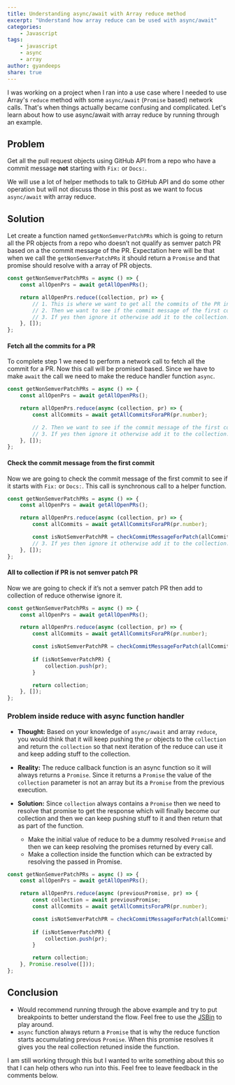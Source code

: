 ```yaml
---
title: Understanding async/await with Array reduce method
excerpt: "Understand how array reduce can be used with async/await"
categories:
    - Javascript
tags: 
    - javascript
    - async
    - array
author: gyandeeps
share: true
---
```


I was working on a project when I ran into a use case where I needed to use Array's `reduce` method with some `async/await` (`Promise` based) network calls. That's when things actually became confusing and complicated. Let's learn about how to use async/await with array reduce by running through an example.

## Problem

Get all the pull request objects using GitHub API from a repo who have a commit message **not** starting with `Fix:` or `Docs:`.

We will use a lot of helper methods to talk to GitHub API and do some other operation but will not discuss those in this post as we want to focus `async/await` with array reduce.

## Solution

Let create a function named `getNonSemverPatchPRs` which is going to return all the PR objects from a repo who doesn’t not qualify as semver patch PR based on a the commit message of the PR. Expectation here will be that when we call the `getNonSemverPatchPRs` it should return a `Promise` and that promise should resolve with a array of PR objects.

```js
const getNonSemverPatchPRs = async () => {
    const allOpenPrs = await getAllOpenPRs();

    return allOpenPrs.reduce((collection, pr) => {
        // 1. This is where we want to get all the commits of the PR in context
        // 2. Then we want to see if the commit message of the first commit message starts with `Fix:` or `Docs:`
        // 3. If yes then ignore it otherwise add it to the collection.
    }, []);
};
```

#### Fetch all the commits for a PR

To complete step 1 we need to perform a network call to fetch all the commit for a PR. Now this call will be promised based. Since we have to make `await` the call we need to make the reduce handler function `async`.

```js
const getNonSemverPatchPRs = async () => {
    const allOpenPrs = await getAllOpenPRs();

    return allOpenPrs.reduce(async (collection, pr) => {
        const allCommits = await getAllCommitsForaPR(pr.number);

        // 2. Then we want to see if the commit message of the first commit message starts with `Fix:` or `Docs:`
        // 3. If yes then ignore it otherwise add it to the collection.
    }, []);
};
```

#### Check the commit message from the first commit

Now we are going to check the commit message of the first commit to see if it starts with `Fix:` or `Docs:`. This call is synchronous call to a helper function.

```js
const getNonSemverPatchPRs = async () => {
    const allOpenPrs = await getAllOpenPRs();

    return allOpenPrs.reduce(async (collection, pr) => {
        const allCommits = await getAllCommitsForaPR(pr.number);

        const isNotSemverPatchPR = checkCommitMessageForPatch(allCommits[0]);
        // 3. If yes then ignore it otherwise add it to the collection.
    }, []);
};
```

#### All to collection if PR is not semver patch PR

Now we are going to check if it’s not a semver patch PR then add to collection of reduce otherwise ignore it.

```js
const getNonSemverPatchPRs = async () => {
    const allOpenPrs = await getAllOpenPRs();

    return allOpenPrs.reduce(async (collection, pr) => {
        const allCommits = await getAllCommitsForaPR(pr.number);

        const isNotSemverPatchPR = checkCommitMessageForPatch(allCommits[0]);
        
        if (isNotSemverPatchPR) {
            collection.push(pr);
        }

        return collection;
    }, []);
};
```

### Problem inside reduce with async function handler

* **Thought:** Based on your knowledge of `async/await` and array `reduce`, you would think that it will keep pushing the `pr` objects to the `collection` and return the `collection` so that next iteration of the reduce can use it and keep adding stuff to the collection.

* **Reality:** The reduce callback function is an async function so it will always returns a `Promise`. Since it returns a `Promise` the value of the `collection` parameter is not an array but its a `Promise` from the previous execution.

* **Solution:** Since `collection` always contains a `Promise` then we need to resolve that promise to get the response which will finally become our collection and then we can keep pushing stuff to it and then return that as part of the function.

    * Make the initial value of reduce to be a dummy resolved `Promise` and then we can keep resolving the promises returned by every call.
    * Make a collection inside the function which can be extracted by resolving the passed in Promise.

```js
const getNonSemverPatchPRs = async () => {
    const allOpenPrs = await getAllOpenPRs();

    return allOpenPrs.reduce(async (previousPromise, pr) => {
        const collection = await previousPromise;
        const allCommits = await getAllCommitsForaPR(pr.number);

        const isNotSemverPatchPR = checkCommitMessageForPatch(allCommits[0]);
        
        if (isNotSemverPatchPR) {
            collection.push(pr);
        }

        return collection;
    }, Promise.resolve([]));
};
```

## Conclusion

* Would recommend running through the above example and try to put breakpoints to better understand the flow. Feel free to use the [JSBin](https://jsbin.com/weginet/1/edit?js,console) to play around.
* `async` function always return a `Promise` that is why the reduce function starts accumulating previous `Promise`. When this promise resolves it gives you the real collection retuned inside the function.

I am still working through this but I wanted to write something about this so that I can help others who run into this. Feel free to leave feedback in the comments below.
